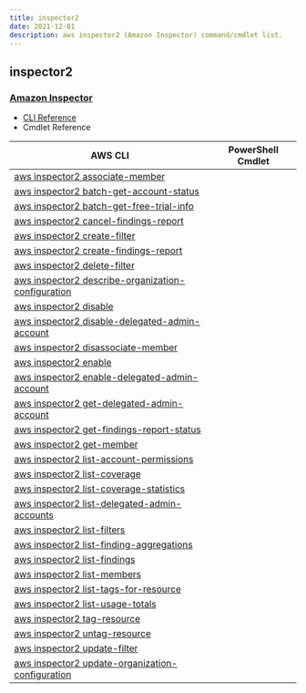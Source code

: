 ```yaml
---
title: inspector2
date: 2021-12-01
description: aws inspector2 (Amazon Inspector) command/cmdlet list.
---
```


## inspector2

### [Amazon Inspector](https://aws.amazon.com/inspector/)

* [CLI Reference](https://docs.aws.amazon.com/cli/latest/reference/inspector2/index.html)
* Cmdlet Reference

|AWS CLI|PowerShell Cmdlet|
|----|----|
|[aws inspector2 associate-member](https://docs.aws.amazon.com/cli/latest/reference/inspector2/associate-member.html)||
|[aws inspector2 batch-get-account-status](https://docs.aws.amazon.com/cli/latest/reference/inspector2/batch-get-account-status.html)||
|[aws inspector2 batch-get-free-trial-info](https://docs.aws.amazon.com/cli/latest/reference/inspector2/batch-get-free-trial-info.html)||
|[aws inspector2 cancel-findings-report](https://docs.aws.amazon.com/cli/latest/reference/inspector2/cancel-findings-report.html)||
|[aws inspector2 create-filter](https://docs.aws.amazon.com/cli/latest/reference/inspector2/create-filter.html)||
|[aws inspector2 create-findings-report](https://docs.aws.amazon.com/cli/latest/reference/inspector2/create-findings-report.html)||
|[aws inspector2 delete-filter](https://docs.aws.amazon.com/cli/latest/reference/inspector2/delete-filter.html)||
|[aws inspector2 describe-organization-configuration](https://docs.aws.amazon.com/cli/latest/reference/inspector2/describe-organization-configuration.html)||
|[aws inspector2 disable](https://docs.aws.amazon.com/cli/latest/reference/inspector2/disable.html)||
|[aws inspector2 disable-delegated-admin-account](https://docs.aws.amazon.com/cli/latest/reference/inspector2/disable-delegated-admin-account.html)||
|[aws inspector2 disassociate-member](https://docs.aws.amazon.com/cli/latest/reference/inspector2/disassociate-member.html)||
|[aws inspector2 enable](https://docs.aws.amazon.com/cli/latest/reference/inspector2/enable.html)||
|[aws inspector2 enable-delegated-admin-account](https://docs.aws.amazon.com/cli/latest/reference/inspector2/enable-delegated-admin-account.html)||
|[aws inspector2 get-delegated-admin-account](https://docs.aws.amazon.com/cli/latest/reference/inspector2/get-delegated-admin-account.html)||
|[aws inspector2 get-findings-report-status](https://docs.aws.amazon.com/cli/latest/reference/inspector2/get-findings-report-status.html)||
|[aws inspector2 get-member](https://docs.aws.amazon.com/cli/latest/reference/inspector2/get-member.html)||
|[aws inspector2 list-account-permissions](https://docs.aws.amazon.com/cli/latest/reference/inspector2/list-account-permissions.html)||
|[aws inspector2 list-coverage](https://docs.aws.amazon.com/cli/latest/reference/inspector2/list-coverage.html)||
|[aws inspector2 list-coverage-statistics](https://docs.aws.amazon.com/cli/latest/reference/inspector2/list-coverage-statistics.html)||
|[aws inspector2 list-delegated-admin-accounts](https://docs.aws.amazon.com/cli/latest/reference/inspector2/list-delegated-admin-accounts.html)||
|[aws inspector2 list-filters](https://docs.aws.amazon.com/cli/latest/reference/inspector2/list-filters.html)||
|[aws inspector2 list-finding-aggregations](https://docs.aws.amazon.com/cli/latest/reference/inspector2/list-finding-aggregations.html)||
|[aws inspector2 list-findings](https://docs.aws.amazon.com/cli/latest/reference/inspector2/list-findings.html)||
|[aws inspector2 list-members](https://docs.aws.amazon.com/cli/latest/reference/inspector2/list-members.html)||
|[aws inspector2 list-tags-for-resource](https://docs.aws.amazon.com/cli/latest/reference/inspector2/list-tags-for-resource.html)||
|[aws inspector2 list-usage-totals](https://docs.aws.amazon.com/cli/latest/reference/inspector2/list-usage-totals.html)||
|[aws inspector2 tag-resource](https://docs.aws.amazon.com/cli/latest/reference/inspector2/tag-resource.html)||
|[aws inspector2 untag-resource](https://docs.aws.amazon.com/cli/latest/reference/inspector2/untag-resource.html)||
|[aws inspector2 update-filter](https://docs.aws.amazon.com/cli/latest/reference/inspector2/update-filter.html)||
|[aws inspector2 update-organization-configuration](https://docs.aws.amazon.com/cli/latest/reference/inspector2/update-organization-configuration.html)||

